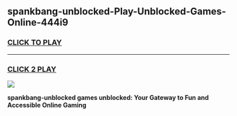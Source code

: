 
## spankbang-unblocked-Play-Unblocked-Games-Online-444i9
<h3>
<a href="https://premium76.site?title=spankbang-unblocked&ref=25A">CLICK TO PLAY</a></h3>
<hr>

<h3>
<a href="https://premium76.site?title=spankbang-unblocked&ref=25A">CLICK 2 PLAY</a>
  
</h3>

<a href="https://premium76.site?title=spankbang-unblocked&ref=25A"><img src="https://clearcache.store/games.png"></a>


**spankbang-unblocked games unblocked: Your Gateway to Fun and Accessible Online Gaming**
